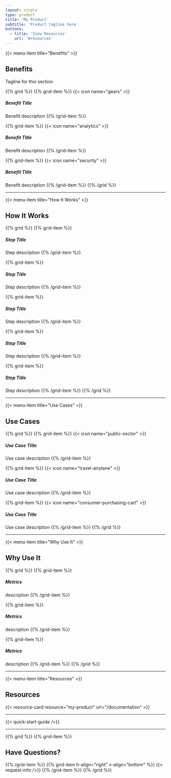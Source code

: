 ```yaml
---
layout: single
type: product
title: 'My Product'
subtitle: 'Product tagline here'
buttons:
  - title: 'View Resources'
    url: '#resources'
---
```


{{< menu-item title="Benefits" >}}
## Benefits

Tagline for this section

{{% grid %}}
{{% grid-item %}}
{{< icon name="gears" >}}
##### Benefit Title
Benefit description
{{% /grid-item %}}

{{% grid-item %}}
{{< icon name="analytics" >}}
##### Benefit Title
Benefit description
{{% /grid-item %}}

{{% grid-item %}}
{{< icon name="security" >}}
##### Benefit Title
Benefit description
{{% /grid-item %}}
{{% /grid %}}

---

{{< menu-item title="How It Works" >}}
## How It Works

{{% grid %}}
{{% grid-item %}}
##### Step Title
Step description
{{% /grid-item %}}

{{% grid-item %}}
##### Step Title
Step description
{{% /grid-item %}}

{{% grid-item %}}
##### Step Title
Step description
{{% /grid-item %}}

{{% grid-item %}}
##### Step Title
Step description
{{% /grid-item %}}

{{% grid-item %}}
##### Step Title
Step description
{{% /grid-item %}}
{{% /grid %}}

---

{{< menu-item title="Use Cases" >}}
## Use Cases

{{% grid %}}
{{% grid-item %}}
{{< icon name="public-sector" >}}
##### Use Case Title
Use case description
{{% /grid-item %}}

{{% grid-item %}}
{{< icon name="travel-airplane" >}}
##### Use Case Title
Use case description
{{% /grid-item %}}

{{% grid-item %}}
{{< icon name="consumer-purchasing-cart" >}}
##### Use Case Title
Use case description
{{% /grid-item %}}
{{% /grid %}}

---

{{< menu-item title="Why Use It" >}}
## Why Use It

{{% grid %}}
{{% grid-item %}}
##### Metrics
description
{{% /grid-item %}}

{{% grid-item %}}
##### Metrics
description
{{% /grid-item %}}

{{% grid-item %}}
##### Metrics
description
{{% /grid-item %}}
{{% /grid %}}

---

{{< menu-item title="Resources" >}}
## Resources

{{< resource-card resource="my-product" url="/documentation" >}}

---

{{< quick-start-guide />}}

---

{{% grid %}}
{{% grid-item %}}
## Have Questions?
{{% /grid-item %}}
{{% grid-item h-align="right" v-align="bottom" %}}
{{< request-info />}}
{{% /grid-item %}}
{{% /grid %}}